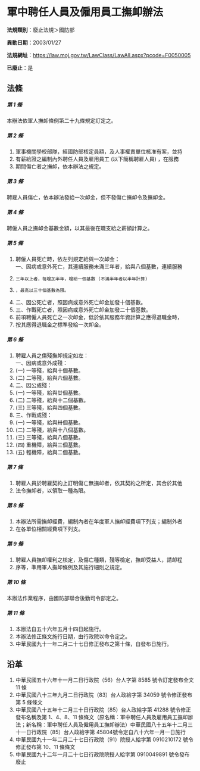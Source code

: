 # 軍中聘任人員及僱用員工撫卹辦法

**法規類別**：廢止法規＞國防部

**異動日期**：2003/01/27  

**法規網址**：https://law.moj.gov.tw/LawClass/LawAll.aspx?pcode=F0050005

**已廢止**：是



## 法條
##### 第 1 條
本辦法依軍人撫卹條例第二十九條規定訂定之。

##### 第 2 條
1. 軍事機關學校部隊，經國防部核定員額，及人事權責單位核准有案，並持
1. 有薪給證之編制內外聘任人員及雇用員工 (以下簡稱聘雇人員) ，在服務
1. 期間傷亡者之撫卹，依本辦法之規定。

##### 第 3 條
聘雇人員傷亡，依本辦法發給一次卹金，但不發傷亡撫卹令及撫卹金。

##### 第 4 條
聘僱人員之撫卹金基數金額，以其最後在職支給之薪額計算之。

##### 第 5 條
1. 聘僱人員死亡時，依左列規定給與一次卹金：  
一、因病或意外死亡，其連續服務未滿三年者，給與八個基數，連續服務
1.     三年以上者，每增加半年，增給一個基數 (不滿半年者以半年計算)
1.     ，最高以三十個基數為限。
1. 二、因公死亡者，照因病或意外死亡卹金加發十個基數。
1. 三、作戰死亡者，照因病或意外死亡卹金加發二十個基數。
1. 前項聘僱人員死亡之一次卹金，低於依其服務年資計算之應得退職金時，
1. 按其應得退職金之標準發給一次卹金。

##### 第 6 條
1. 聘雇人員之傷殘撫卹規定如左：  
一、因病或意外成殘：
1.  (一) 一等殘，給與十個基數。
1.  (二) 二等殘，給與六個基數。
1. 二、因公成殘：
1.  (一) 一等殘，給與廿個基數。
1.  (二) 二等殘，給與十二個基數。
1.  (三) 三等殘，給與四個基數。
1. 三、作戰成殘：
1.  (一) 一等殘，給與卅個基數。
1.  (二) 二等殘，給與十八個基數。
1.  (三) 三等殘，給與八個基數。
1.  (四) 重機障，給與三個基數。
1.  (五) 輕機障，給與二個基數。

##### 第 7 條
1. 聘雇人員於聘雇契約上訂明傷亡無撫卹者，依其契約之所定，其合於其他
1. 法令撫卹者，以領取一種為限。

##### 第 8 條
1. 本辦法所需撫卹經費，編制內者在年度軍人撫卹經費項下列支；編制外者
1. 在各單位相關經費項下列支。

##### 第 9 條
1. 聘雇人員撫卹權利之核定，及傷亡種類，殘等檢定，撫卹受益人，請卹程
1. 序等，準用軍人撫卹條例及其施行細則之規定。

##### 第 10 條
本辦法作業程序，由國防部聯合後勤司令部定之。

##### 第 11 條
1. 本辦法自五十六年五月十四日起施行。
1. 本辦法修正條文施行日期，由行政院以命令定之。
1. 中華民國九十一年二月二十七日修正發布之第十條，自發布日施行。

## 沿革
1. 中華民國五十六年十一月二日行政院（56）台人字第 8585 號令訂定發布全文 11 條
1. 中華民國八十三年九月二日行政院（83）台人政給字第 34059  號令修正發布第 5  條條文
1. 中華民國八十五年十二月三十日行政院（85）台人政給字第 41288  號令修正發布名稱及第 1、4、8、11  條條文（原名稱：軍中聘任人員及雇用員工撫卹辦法；新名稱：軍中聘任人員及僱用員工撫卹辦法）中華民國八十五年十二月三十一日行政院（85）台人政給字第 45804號令定自八十六年一月一日施行
1. 中華民國九十一年二月二十七日行政院（91）院授人給字第 0910210172 號令修正發布第 10、11 條條文
1. 中華民國九十二年一月二十七日行政院院授人給字第 0910049891 號令發布廢止
